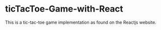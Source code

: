 # ticTacToe-Game-with-React
This is a tic-tac-toe game implementation as found on the Reactjs website.
